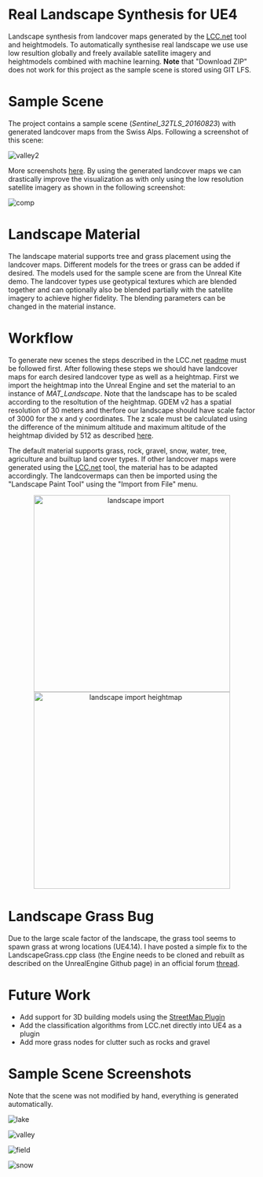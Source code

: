 # Real Landscape Synthesis for UE4
Landscape synthesis from landcover maps generated by the [LCC.net](https://github.com/bneukom/LCC.net) tool and heightmodels. To automatically synthesise real landscape we use use low resultion globally and freely available satellite imagery and heightmodels combined with machine learning. <b>Note</b> that "Download ZIP" does not work for this project as the sample scene is stored using GIT LFS. 

# Sample Scene
The project contains a sample scene (<i>Sentinel_32TLS_20160823</i>) with generated landcover maps from the Swiss Alps. Following a screenshot of this scene:

![valley2](http://i.imgur.com/o2mMmSl.jpg)

More screenshots [here](https://github.com/bneukom/UnrealLandscape#sample-scene-screenshots). By using the generated landcover maps we can drastically improve the visualization as with only using the low resolution satellite imagery as shown in the following screenshot:

![comp](http://i.imgur.com/V7X0LfG.jpg)

# Landscape Material
The landscape material supports tree and grass placement using the landcover maps. Different models for the trees or grass can be added if desired. The models used for the sample scene are from the Unreal Kite demo. The landcover types use geotypical textures which are blended together and can optionally also be blended partially with the satellite imagery to achieve higher fidelity. The blending parameters can be changed in the material instance.

# Workflow
To generate new scenes the steps described in the LCC.net [readme](https://github.com/bneukom/LCC.net) must be followed first. After following these steps we should have landcover maps for earch desired landcover type as well as a heightmap. First we import the heightmap into the Unreal Engine and set the material to an instance of <i>MAT_Landscape</i>. Note that the landscape has to be scaled according to the resoltution of the heightmap. GDEM v2 has a spatial resolution of 30 meters and therfore our landscape should have scale factor of 3000 for the x and y coordinates. The z scale must be calculated using the difference of the minimum altitude and maximum altitude of the heightmap divided by 512 as described [here](https://wiki.unrealengine.com/World_Machine_to_Unreal_Engine_4_-_In_Depth_Guide).

The default material supports grass, rock, gravel, snow, water, tree, agriculture and builtup land cover types. If other landcover maps were generated using the [LCC.net](https://github.com/bneukom/LCC.net) tool, the material has to be adapted accordingly. The landcovermaps can then be imported using the "Landscape Paint Tool" using the "Import from File" menu.

<p align="center">
   <img src="http://i.imgur.com/ZXjcerH.png" alt="landscape import" height="400"/>
   <img src="http://i.imgur.com/Zyu5MFL.jpg" alt="landscape import heightmap" height="400"/>
</p>

# Landscape Grass Bug
Due to the large scale factor of the landscape, the grass tool seems to spawn grass at wrong locations (UE4.14). I have posted a simple fix to the LandscapeGrass.cpp class (the Engine needs to be cloned and rebuilt as described on the UnrealEngine Github page) in an official forum [thread](https://answers.unrealengine.com/questions/535737/grass-tool-spawns-below-landscape.html).

# Future Work
* Add support for 3D building models using the [StreetMap Plugin](https://github.com/ue4plugins/StreetMap)
* Add the classification algorithms from LCC.net directly into UE4 as a plugin
* Add more grass nodes for clutter such as rocks and gravel

# Sample Scene Screenshots
Note that the scene was not modified by hand, everything is generated automatically.

![lake](http://i.imgur.com/NfWtd7T.jpg)

![valley](http://i.imgur.com/me6KWro.jpg)

![field](http://i.imgur.com/WYsyBrb.jpg)

![snow](http://i.imgur.com/rVHfkxn.jpg)
